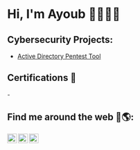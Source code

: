 # Hi, I'm Ayoub 👋👨🏻‍💻
<h2> Cybersecurity Projects:</h2>

  - [Active Directory Pentest Tool](https://github.com/Adnane01022001/NISTCSF/tree/main)

<h2>Certifications 📄 </h2>
  - 

## Find me around the web 🤳🌎: 

[<img align="left" alt="JoshMadakor | Twitter" width="22px" src="https://cdn.jsdelivr.net/npm/simple-icons@v3/icons/x.svg" />][twitter]
[<img align="left" alt="JoshMadakor | LinkedIn" width="22px" src="https://cdn.jsdelivr.net/npm/simple-icons@v3/icons/linkedin.svg" />][linkedin]
[<img align="left" alt="JoshMadakor | Instagram" width="22px" src="https://cdn.jsdelivr.net/npm/simple-icons@v3/icons/instagram.svg" />][instagram]

[twitter]:https://x.com/ayoubseg
[instagram]: https://www.instagram.com/ayoubseg
[linkedin]: https://linkedin.com/in/ayoub-seghrouchni

<!--
**joshmadakor1/joshmadakor1** is a ✨ _special_ ✨ repository because its `README.md` (this file) appears on your GitHub profile.

Here are some ideas to get you started:

- 🔭 I’m currently working on ...
- 🌱 I’m currently learning ...
- 👯 I’m looking to collaborate on ...
- 🤔 I’m looking for help with ...
- 💬 Ask me about ...
- 📫 How to reach me: ...
- 😄 Pronouns: ...
- ⚡ Fun fact: ...
-->

<!--
**AyoubSEG/AyoubSEG** is a ✨ _special_ ✨ repository because its `README.md` (this file) appears on your GitHub profile.

Here are some ideas to get you started:

- 🔭 I’m currently working on ...
- 🌱 I’m currently learning ...
- 👯 I’m looking to collaborate on ...
- 🤔 I’m looking for help with ...
- 💬 Ask me about ...
- 📫 How to reach me: ...
- 😄 Pronouns: ...
- ⚡ Fun fact: ...
-->
